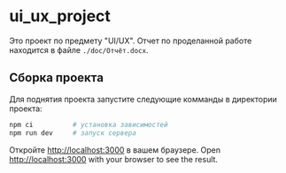 # ui_ux_project

Это проект по предмету "UI/UX". Отчет по проделанной работе находится в файле ```./doc/Отчёт.docx```.

## Сборка проекта
Для поднятия проекта запустите следующие комманды в директории проекта:

```bash
npm ci          # установка зависимостей
npm run dev     # запуск сервера
```

Откройте [http://localhost:3000](http://localhost:3000) в вашем браузере.
Open [http://localhost:3000](http://localhost:3000) with your browser to see the result.
